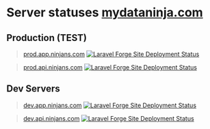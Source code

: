 # Server statuses [mydataninja.com](https://mydataninja.com)

## Production (TEST)

> [prod.app.ninjans.com](https://prod.app.ninjans.com) [![Laravel Forge Site Deployment Status](https://img.shields.io/endpoint?url=https%3A%2F%2Fforge.laravel.com%2Fsite-badges%2F4b5a6087-895f-4aff-9282-3e9e81cfab63%3Fdate%3D1&style=plastic)](https://forge.laravel.com/servers/747953/sites/2212203)

> [prod.api.ninjans.com](https://prod.api.ninjans.com) [![Laravel Forge Site Deployment Status](https://img.shields.io/endpoint?url=https%3A%2F%2Fforge.laravel.com%2Fsite-badges%2F8befc6fe-9a12-4c1f-a263-81d4c6f10eeb%3Fdate%3D1&style=plastic)](https://forge.laravel.com/servers/747953/sites/2207956)

## Dev Servers

> [dev.app.ninjans.com](https://dev.app.ninjans.com) [![Laravel Forge Site Deployment Status](https://img.shields.io/endpoint?url=https%3A%2F%2Fforge.laravel.com%2Fsite-badges%2F5cfeb6c9-31d9-4d58-8d9b-1f0711ae1c1a%3Fdate%3D1&style=plastic)](https://forge.laravel.com/servers/747953/sites/2213546)

> [dev.api.ninjans.com](https://dev.api.ninjans.com) [![Laravel Forge Site Deployment Status](https://img.shields.io/endpoint?url=https%3A%2F%2Fforge.laravel.com%2Fsite-badges%2F7e47accc-60bc-49be-bac0-412918c6c467&style=plastic)](https://forge.laravel.com/servers/747953/sites/2213497)
